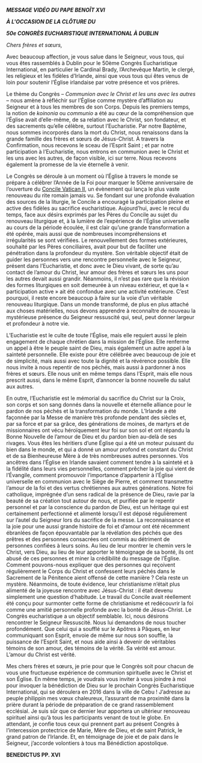 ***MESSAGE VIDÉO DU PAPE BENOÎT XVI***

***À L'OCCASION DE LA CLÔTURE DU***

***50e CONGRÈS EUCHARISTIQUE INTERNATIONAL À DUBLIN***

*Chers frères et sœurs,*

Avec beaucoup affection, je vous salue dans le Seigneur, vous tous, qui vous êtes rassemblés à Dublin pour le 50ème Congrès Eucharistique International, en particulier le Cardinal Brady, l’Archevêque Martin, le clergé, les religieux et les fidèles d’Irlande, ainsi que vous tous qui êtes venus de loin pour soutenir l’Église irlandaise par votre présence et vos prières.

Le thème du Congrès – *Communion avec le Christ et les uns avec les autres* – nous amène à réfléchir sur l’Église comme mystère d’affiliation au Seigneur et à tous les membres de son Corps. Depuis les premiers temps, la notion de *koinonia* ou *communio* a été au cœur de la compréhension que l’Église avait d’elle-même, de sa relation avec le Christ, son fondateur, et des sacrements qu’elle célèbre, surtout l’Eucharistie. Par notre Baptême, nous sommes incorporés dans la mort du Christ, nous renaissons dans la grande famille des frères et sœurs de Jésus-Christ. À travers la Confirmation, nous recevons le sceau de l’Esprit Saint ; et par notre participation à l’Eucharistie, nous entrons en communion avec le Christ et les uns avec les autres, de façon visible, ici sur terre. Nous recevons également la promesse de la vie éternelle à venir.

Le Congrès se déroule à un moment où l’Église à travers le monde se prépare à célébrer l’Année de la Foi pour marquer le 50ème anniversaire de l’ouverture du [Concile Vatican II](http://www.vatican.va/archive/hist_councils/ii_vatican_council/index_fr.htm), un évènement qui lança le plus vaste renouveau du rite romain jamais vu. Se fondant sur une profonde évaluation des sources de la liturgie, le Concile a encouragé la participation pleine et active des fidèles au sacrifice eucharistique. Aujourd’hui, avec le recul du temps, face aux désirs exprimés par les Pères du Concile au sujet du renouveau liturgique et, à la lumière de l’expérience de l’Église universelle au cours de la période écoulée, il est clair qu’une grande transformation a été opérée, mais aussi que de nombreuses incompréhensions et irrégularités se sont vérifiées. Le renouvellement des formes extérieures, souhaité par les Pères conciliaires, avait pour but de faciliter une pénétration dans la profondeur du mystère. Son véritable objectif était de guider les personnes vers une rencontre personnelle avec le Seigneur, présent dans l’Eucharistie, et donc avec le Dieu vivant, de sorte qu’au contact de l’amour du Christ, leur amour des frères et sœurs les uns pour les autres devait aussi grandir. Néanmoins, il n’est pas rare que la révision des formes liturgiques en soit demeurée à un niveau extérieur, et que la « participation active » ait été confondue avec une activité extérieure. C’est pourquoi, il reste encore beaucoup à faire sur la voie d’un véritable renouveau liturgique. Dans un monde transformé, de plus en plus attaché aux choses matérielles, nous devons apprendre à reconnaître de nouveau la mystérieuse présence du Seigneur ressuscité qui, seul, peut donner largeur et profondeur à notre vie.

L’Eucharistie est le culte de toute l’Église, mais elle requiert aussi le plein engagement de chaque chrétien dans la mission de l’Église. Elle renferme un appel à être le peuple saint de Dieu, mais également un autre appel à la sainteté personnelle. Elle existe pour être célébrée avec beaucoup de joie et de simplicité, mais aussi avec toute la dignité et la révérence possible. Elle nous invite à nous repentir de nos péchés, mais aussi à pardonner à nos frères et sœurs. Elle nous unit en même temps dans l’Esprit, mais elle nous prescrit aussi, dans le même Esprit, d’annoncer la bonne nouvelle du salut aux autres.

En outre, l’Eucharistie est le mémorial du sacrifice du Christ sur la Croix, son corps et son sang donnés dans la nouvelle et éternelle alliance pour le pardon de nos péchés et la transformation du monde. L’Irlande a été façonnée par la Messe de manière très profonde pendant des siècles et, par sa force et par sa grâce, des générations de moines, de martyrs et de missionnaires ont vécu héroïquement leur foi sur son sol et ont répandu la Bonne Nouvelle de l’amour de Dieu et du pardon bien au-delà de ses rivages. Vous êtes les héritiers d’une Église qui a été un moteur puissant du bien dans le monde, et qui a donné un amour profond et constant du Christ et de sa Bienheureuse Mère à de très nombreuses autres personnes. Vos ancêtres dans l’Église en Irlande savaient comment tendre à la sainteté et à la fidélité dans leurs vies personnelles, comment prêcher la joie qui vient de l’Évangile, comment promouvoir l’importance d’appartenir à l’Église universelle en communion avec le Siège de Pierre, et comment transmettre l’amour de la foi et des vertus chrétiennes aux autres générations. Notre foi catholique, imprégnée d’un sens radical de la présence de Dieu, ravie par la beauté de sa création tout autour de nous, et purifiée par le repentir personnel et par la conscience du pardon de Dieu, est un héritage qui est certainement perfectionné et alimenté lorsqu’il est déposé régulièrement sur l’autel du Seigneur lors du sacrifice de la messe. La reconnaissance et la joie pour une aussi grande histoire de foi et d’amour ont été récemment ébranlées de façon épouvantable par la révélation des péchés que des prêtres et des personnes consacrées ont commis au détriment de personnes confiées à leurs soins. Au lieu de leur montrer le chemin vers le Christ, vers Dieu, au lieu de leur apporter le témoignage de sa bonté, ils ont abusé de ces personnes et miner la crédibilité du message de l’Église. Comment pouvons-nous expliquer que des personnes qui reçoivent régulièrement le Corps du Christ et confessent leurs péchés dans le Sacrement de la Pénitence aient offensé de cette manière ? Cela reste un mystère. Néanmoins, de toute évidence, leur christianisme n’était plus alimenté de la joyeuse rencontre avec Jésus-Christ : il était devenu simplement une question d’habitude. Le travail du Concile avait réellement été conçu pour surmonter cette forme de christianisme et redécouvrir la foi comme une amitié personnelle profonde avec la bonté de Jésus-Christ. Le Congrès eucharistique a un objectif semblable. Ici, nous désirons rencontrer le Seigneur Ressuscité. Nous lui demandons de nous toucher profondément. Que celui qui a soufflé sur le Apôtres à Pâques, en leur communiquant son Esprit, envoie de même sur nous son souffle, la puissance de l’Esprit Saint, et nous aide ainsi à devenir de véritables témoins de son amour, des témoins de la vérité. Sa vérité est amour. L’amour du Christ est vérité.

Mes chers frères et sœurs, je prie pour que le Congrès soit pour chacun de vous une fructueuse expérience de communion spirituelle avec le Christ et son Église. En même temps, je voudrais vous inviter à vous joindre à moi pour invoquer la bénédiction de Dieu sur le prochain Congrès Eucharistique International, qui se déroulera en 2016 dans la ville de Cebu ! J’adresse au peuple philippin mes vœux chaleureux, l’assurant de ma proximité dans la prière durant la période de préparation de ce grand rassemblement ecclésial. Je suis sûr que ce dernier leur apportera un ultérieur renouveau spirituel ainsi qu’à tous les participants venant de tout le globe. En attendant, je confie tous ceux qui prennent part au présent Congrès à l’intercession protectrice de Marie, Mère de Dieu, et de saint Patrick, le grand patron de l’Irlande. Et, en témoignage de joie et de paix dans le Seigneur, j’accorde volontiers à tous ma Bénédiction apostolique.

**BENEDICTUS PP. XVI**